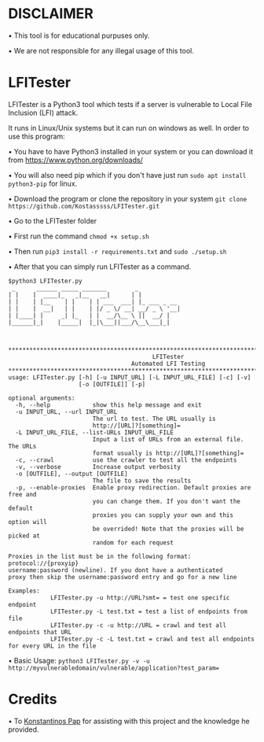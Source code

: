# DISCLAIMER
• This tool is for educational purpuses only.

• We are not responsible for any illegal usage of this tool.



# LFITester

LFITester is a Python3 tool which tests if a server is vulnerable to Local File Inclusion (LFI) attack.

It runs in Linux/Unix systems but it can run on windows as well. In order to use this program:

• You have to have Python3 installed in your system or you can download it from https://www.python.org/downloads/

• You will also need pip which if you don't have just run ```sudo apt install python3-pip``` for linux.

• Download the program or clone the repository in your system `git clone https://github.com/Kostasssss/LFITester.git`

• Go to the LFITester folder

• First run the command ```chmod +x setup.sh```

• Then run ```pip3 install -r requirements.txt``` and ```sudo ./setup.sh```

• After that you can simply run LFITester as a command.

```
$python3 LFITester.py 
 _      ______ _____ _______        _            
| |    |  ____|_   _|__   __|      | |           
| |    | |__    | |    | | ___  ___| |_ ___ _ __ 
| |    |  __|   | |    | |/ _ \/ __| __/ _ \ '__|
| |____| |     _| |_   | |  __/\__ \ ||  __/ |   
|______|_|    |_____|  |_|\___||___/\__\___|_|   
                                                 
                                                 

********************************************************************************************
                                         LFITester
                                   Automated LFI Testing
********************************************************************************************
usage: LFITester.py [-h] [-u INPUT_URL] [-L INPUT_URL_FILE] [-c] [-v]
                    [-o [OUTFILE]] [-p]

optional arguments:
  -h, --help            show this help message and exit
  -u INPUT_URL, --url INPUT_URL
                        The url to test. The URL usually is
                        http://[URL]?[something]=
  -L INPUT_URL_FILE, --list-URLs INPUT_URL_FILE
                        Input a list of URLs from an external file. The URLs
                        format usually is http://[URL]?[something]=
  -c, --crawl           use the crawler to test all the endpoints
  -v, --verbose         Increase output verbosity
  -o [OUTFILE], --output [OUTFILE]
                        The file to save the results
  -p, --enable-proxies  Enable proxy redirection. Default proxies are free and
                        you can change them. If you don't want the default
                        proxies you can supply your own and this option will
                        be overrided! Note that the proxies will be picked at
                        random for each request

Proxies in the list must be in the following format: protocol://{proxyip} 
username:password (newline). If you dont have a authenticated 
proxy then skip the username:password entry and go for a new line

Examples: 
            LFITester.py -u http://URL?smt= = test one specific endpoint
            LFITester.py -L test.txt = test a list of endpoints from file
            LFITester.py -c -u http://URL = crawl and test all endpoints that URL
            LFITester.py -c -L test.txt = crawl and test all endpoints for every URL in the file

```

• Basic Usage: `python3 LFITester.py -v -u http://myvulnerabledomain/vulnerable/application?test_param=`

# Credits
• To [Konstantinos Pap](https://github.com/Konstantinos-Papanagnou) for assisting with this project and the knowledge he provided.
